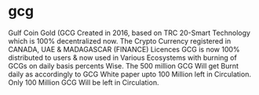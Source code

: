 # gcg
Gulf Coin Gold (GCG Created in 2016, based on TRC 20-Smart Technology which is 100% decentralized now. The Crypto Currency registered in CANADA, UAE &amp; MADAGASCAR (FINANCE) Licences  GCG is now 100% distributed to users &amp; now used in Various Ecosystems with burning of GCGs on daily basis percents Wise. The 500 million GCG Will get Burnt daily as accordingly to GCG White paper upto 100 Million left in Circulation. Only 100 Million GCG Will be left in Circulation.

